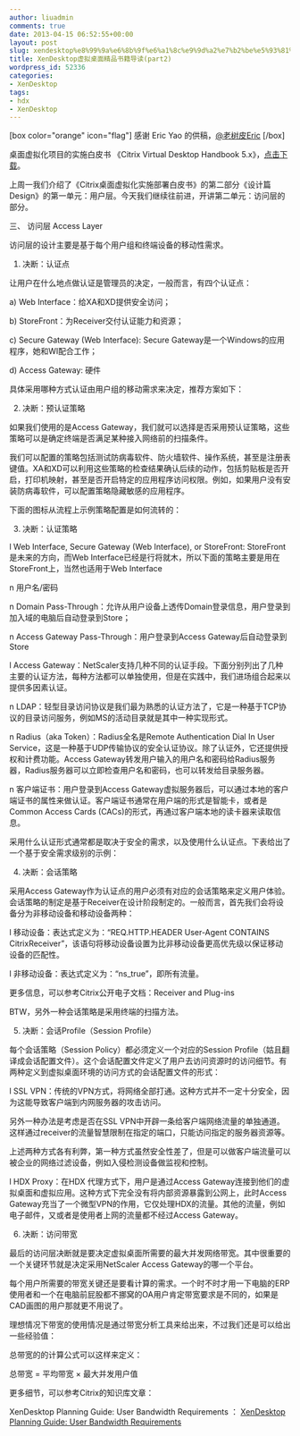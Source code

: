 ```yaml
---
author: liuadmin
comments: true
date: 2013-04-15 06:52:55+00:00
layout: post
slug: xendesktop%e8%99%9a%e6%8b%9f%e6%a1%8c%e9%9d%a2%e7%b2%be%e5%93%81%e4%b9%a6%e7%b1%8d%e5%af%bc%e8%af%bbpart2
title: XenDesktop虚拟桌面精品书籍导读(part2)
wordpress_id: 52336
categories:
- XenDesktop
tags:
- hdx
- XenDesktop
---
```


[box color="orange" icon="flag"]
感谢 Eric Yao 的供稿，[@老树皮Eric](http://weibo.com/ericyaozhen)
[/box]

桌面虚拟化项目的实施白皮书 《Citrix Virtual Desktop Handbook 5.x》，[点击下载](http://support.citrix.com/article/CTX136546)。




上周一我们介绍了《Citrix桌面虚拟化实施部署白皮书》的第二部分《设计篇 Design》的第一单元：用户层。今天我们继续往前进，开讲第二单元：访问层的部分。

三、 访问层 Access Layer

访问层的设计主要是基于每个用户组和终端设备的移动性需求。

1) 决断：认证点

让用户在什么地点做认证是管理员的决定，一般而言，有四个认证点：

a) Web Interface：给XA和XD提供安全访问；

b) StoreFront：为Receiver交付认证能力和资源；

c) Secure Gateway (Web Interface): Secure Gateway是一个Windows的应用程序，她和WI配合工作；

d) Access Gateway: 硬件

具体采用哪种方式认证由用户组的移动需求来决定，推荐方案如下：

2) 决断：预认证策略

如果我们使用的是Access Gateway，我们就可以选择是否采用预认证策略，这些策略可以是确定终端是否满足某种接入网络前的扫描条件。

我们可以配置的策略包括测试防病毒软件、防火墙软件、操作系统，甚至是注册表键值。XA和XD可以利用这些策略的检查结果确认后续的动作，包括剪贴板是否开启，打印机映射，甚至是否开启特定的应用程序访问权限。例如，如果用户没有安装防病毒软件，可以配置策略隐藏敏感的应用程序。

下面的图标从流程上示例策略配置是如何流转的：



3) 决断：认证策略

l Web Interface, Secure Gateway (Web Interface), or StoreFront: StoreFront是未来的方向，而Web Interface已经是行将就木，所以下面的策略主要是用在StoreFront上，当然也适用于Web Interface

n 用户名/密码

n Domain Pass-Through：允许从用户设备上透传Domain登录信息，用户登录到加入域的电脑后自动登录到Store；

n Access Gateway Pass-Through：用户登录到Access Gateway后自动登录到Store

l Access Gateway：NetScaler支持几种不同的认证手段。下面分别列出了几种主要的认证方法，每种方法都可以单独使用，但是在实践中，我们进场组合起来以提供多因素认证。

n LDAP：轻型目录访问协议是我们最为熟悉的认证方法了，它是一种基于TCP协议的目录访问服务，例如MS的活动目录就是其中一种实现形式。

n Radius（aka Token）：Radius全名是Remote Authentication Dial In User Service，这是一种基于UDP传输协议的安全认证协议。除了认证外，它还提供授权和计费功能。Access Gateway转发用户输入的用户名和密码给Radius服务器，Radius服务器可以立即检查用户名和密码，也可以转发给目录服务器。

n 客户端证书：用户登录到Access Gateway虚拟服务器后，可以通过本地的客户端证书的属性来做认证。客户端证书通常在用户端的形式是智能卡，或者是Common Access Cards (CACs)的形式，再通过客户端本地的读卡器来读取信息。

采用什么认证形式通常都是取决于安全的需求，以及使用什么认证点。下表给出了一个基于安全需求级别的示例：

4) 决断：会话策略

采用Access Gateway作为认证点的用户必须有对应的会话策略来定义用户体验。会话策略的制定是基于Receiver在设计阶段制定的。一般而言，首先我们会将设备分为非移动设备和移动设备两种：

l 移动设备：表达式定义为：“REQ.HTTP.HEADER User-Agent CONTAINS CitrixReceiver”，该语句将移动设备设置为比非移动设备更高优先级以保证移动设备的匹配性。

l 非移动设备：表达式定义为：“ns_true”，即所有流量。

更多信息，可以参考Citrix公开电子文档：Receiver and Plug-ins

BTW，另外一种会话策略是采用终端的扫描方法。

5) 决断：会话Profile（Session Profile）

每个会话策略（Session Policy）都必须定义一个对应的Session Profile（姑且翻译成会话配置文件）。这个会话配置文件定义了用户去访问资源时的访问细节。有两种定义到虚拟桌面环境的访问方式的会话配置文件的形式：

l SSL VPN：传统的VPN方式，将网络全部打通。这种方式并不一定十分安全，因为这能导致客户端到内网服务器的攻击访问。

另外一种办法是考虑是否在SSL VPN中开辟一条给客户端网络流量的单独通道。这样通过receiver的流量智慧限制在指定的端口，只能访问指定的服务器资源等。

上述两种方式各有利弊，第一种方式虽然安全性差了，但是可以做客户端流量可以被企业的网络过滤设备，例如入侵检测设备做监视和控制。

l HDX Proxy：在HDX 代理方式下，用户是通过Access Gateway连接到他们的虚拟桌面和虚拟应用。这种方式下完全没有将内部资源暴露到公网上，此时Access Gateway充当了一个微型VPN的作用，它仅处理HDX的流量。其他的流量，例如电子邮件，又或者是使用者上网的流量都不经过Access Gateway。

6) 决断：访问带宽

最后的访问层决断就是要决定虚拟桌面所需要的最大并发网络带宽。其中很重要的一个关键环节就是决定采用NetScaler Access Gateway的哪一个平台。

每个用户所需要的带宽关键还是要看计算的需求。一个时不时才用一下电脑的ERP使用者和一个在电脑前屁股都不挪窝的OA用户肯定带宽要求是不同的，如果是CAD画图的用户那就更不用说了。

理想情况下带宽的使用情况是通过带宽分析工具来给出来，不过我们还是可以给出一些经验值：



总带宽的的计算公式可以这样来定义：

总带宽 = 平均带宽 × 最大并发用户值

更多细节，可以参考Citrix的知识库文章：

XenDesktop Planning Guide: User Bandwidth Requirements ： [XenDesktop Planning Guide: User Bandwidth Requirements](https://mail.citrix.com/owa/redir.aspx?C=5BdyIzIzrEOfoVxvpzfMxnn5HIs1DdAIlS0opaj6UrOPgSysoUakkdkru0zo0okQlYOGYaDEspc.&URL=http%3a%2f%2fsupport.citrix.com%2farticle%2fCTX126191)


